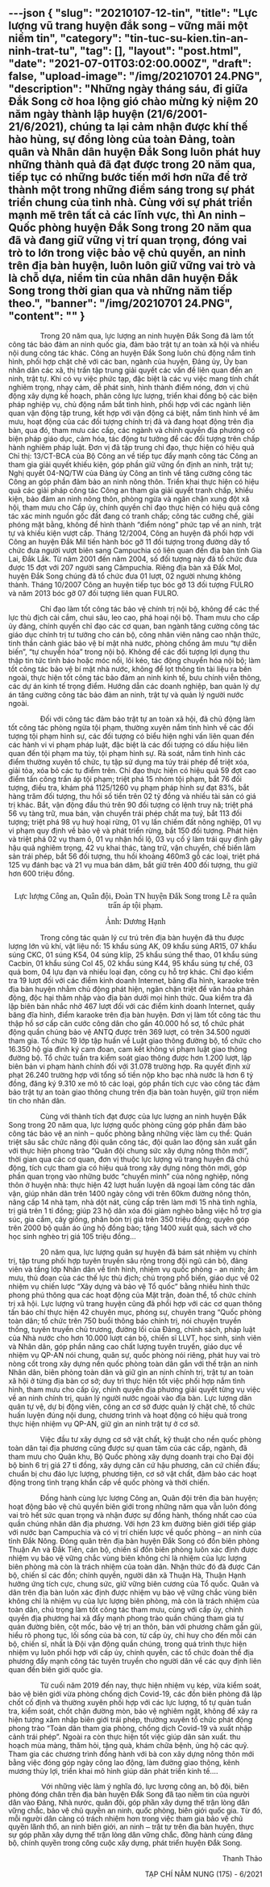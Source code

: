 ---json
{
    "slug": "20210107-12-tin",
    "title": "Lực lượng vũ trang huyện đắk song – vững mãi một niềm tin",
    "category": "tin-tuc-su-kien.tin-an-ninh-trat-tu",
    "tag": [],
    "layout": "post.html",
    "date": "2021-07-01T03:02:00.000Z",
    "draft": false,
    "upload-image": "/img/20210701 24.PNG",
    "description": "Những ngày tháng sáu, đi giữa Đắk Song cờ hoa lộng gió chào mừng kỷ niệm 20 năm ngày thành lập huyện (21/6/2001-21/6/2021), chúng ta lại cảm nhận được khí thế hào hùng, sự đồng lòng của toàn Đảng, toàn quân và Nhân dân huyện Đắk Song luôn phát huy những thành quả đã đạt được trong 20 năm qua, tiếp tục có những bước tiến mới hơn nữa để trở thành một trong những điểm sáng trong sự phát triển chung của tỉnh nhà. Cùng với sự phát triển mạnh mẽ trên tất cả các lĩnh vực, thì An ninh – Quốc phòng huyện Đắk Song trong 20 năm qua đã và đang giữ vững vị trí quan trọng, đóng vai trò to lớn trong việc bảo vệ chủ quyền, an ninh trên địa bàn huyện, luôn luôn giữ vững vai trò và là chỗ dựa, niềm tin của nhân dân huyện Đắk Song trong thời gian qua và những năm tiếp theo.",
    "banner": "/img/20210701 24.PNG",
    "__content__": ""
}
---
<p>&nbsp;&nbsp;&nbsp;&nbsp;&nbsp;&nbsp;&nbsp;&nbsp;&nbsp;&nbsp;&nbsp;&nbsp;&nbsp;&nbsp;&nbsp; Trong 20 năm qua, lực lượng an ninh huyện Đắk Song đ&atilde; l&agrave;m tốt c&ocirc;ng t&aacute;c bảo đảm an ninh quốc gia, đảm bảo trật tự an to&agrave;n x&atilde; hội v&agrave; nhiều nội dung c&ocirc;ng t&aacute;c kh&aacute;c. C&ocirc;ng an huyện Đắk Song lu&ocirc;n chủ động nắm t&igrave;nh h&igrave;nh, phối hợp chặt chẽ với c&aacute;c ban, ng&agrave;nh của huyện, Đảng ủy, Ủy ban nh&acirc;n d&acirc;n c&aacute;c x&atilde;, thị trấn tập trung giải quyết c&aacute;c vấn đề li&ecirc;n quan đến an ninh, trật tự. Khi có vụ vi&ecirc;̣c phức tạp, đặc biệt l&agrave; c&aacute;c vụ việc mang t&iacute;nh chất nghi&ecirc;m trọng, nhạy cảm, dễ ph&aacute;t sinh, h&igrave;nh th&agrave;nh điểm n&oacute;ng, đơn vị chủ đ&ocirc;̣ng x&acirc;y dựng k&ecirc;́ hoạch, ph&acirc;n c&ocirc;ng lực lượng, tri&ecirc;̉n khai đ&ocirc;̀ng b&ocirc;̣ các bi&ecirc;̣n pháp nghi&ecirc;̣p vụ, chủ động nắm bắt t&igrave;nh h&igrave;nh, phối hợp với c&aacute;c ng&agrave;nh li&ecirc;n quan v&acirc;̣n đ&ocirc;̣ng t&acirc;̣p trung, k&ecirc;́t hợp với v&acirc;̣n đ&ocirc;̣ng cá bi&ecirc;̣t, nắm t&igrave;nh h&igrave;nh về &acirc;m mưu, hoạt động của c&aacute;c đối tượng ch&iacute;nh trị đ&atilde; v&agrave; đang hoạt động tr&ecirc;n địa b&agrave;n, qua đ&oacute;, tham mưu c&aacute;c cấp, c&aacute;c ng&agrave;nh v&agrave; ch&iacute;nh quyền địa phương c&oacute; biện ph&aacute;p gi&aacute;o dục, cảm h&oacute;a, t&aacute;c động tư tưởng để c&aacute;c đối tượng tr&ecirc;n chấp h&agrave;nh nghi&ecirc;m ph&aacute;p luật. Đơn vị đ&atilde; tập trung chỉ đạo, thực hiện c&oacute; hiệu quả Chỉ thị: 13/CT-BCA của Bộ C&ocirc;ng an về tiếp tục đẩy mạnh c&ocirc;ng t&aacute;c C&ocirc;ng an tham gia giải quyết khiếu kiện, g&oacute;p phần giữ vững ổn định an ninh, trật tự; Nghị quyết 04-NQ/TW của Đảng ủy C&ocirc;ng an tỉnh về tăng cường c&ocirc;ng t&aacute;c C&ocirc;ng an g&oacute;p phần đảm bảo an ninh n&ocirc;ng th&ocirc;n. Triển khai thực hiện c&oacute; hiệu quả c&aacute;c giải ph&aacute;p c&ocirc;ng t&aacute;c C&ocirc;ng an tham gia giải quyết tranh chấp, khiếu kiện, bảo đảm an ninh n&ocirc;ng th&ocirc;n, ph&ograve;ng ngừa v&agrave; ngăn chặn xung đột x&atilde; hội, tham mưu cho Cấp ủy, ch&iacute;nh quyền chỉ đạo thực hiện c&oacute; hiệu quả c&ocirc;ng t&aacute;c x&aacute;c minh nguồn gốc đất đang c&oacute; tranh chấp; c&ocirc;ng t&aacute;c cưỡng chế, giải ph&oacute;ng mặt bằng, kh&ocirc;ng để h&igrave;nh th&agrave;nh &ldquo;điểm n&oacute;ng&rdquo; phức tạp về an ninh, trật tự v&agrave; khiếu kiện vượt cấp. Th&aacute;ng 12/2004, C&ocirc;ng an huyện đ&atilde; phối hợp với C&ocirc;ng an huyện Đắk Mil tiến h&agrave;nh b&oacute;c gỡ 11 đối tượng trong đường d&acirc;y tổ chức đưa người vượt bi&ecirc;n sang Campuchia c&oacute; li&ecirc;n quan đến địa b&agrave;n tỉnh Gia Lai, Đắk Lắk. Từ năm 2001 đến năm 2004, số đối tượng n&agrave;y đ&atilde; tổ chức đưa được 15 đợt với 207 người sang Cămpuchia. Ri&ecirc;ng địa b&agrave;n x&atilde; Đắk Mol, huyện Đắk Song ch&uacute;ng đ&atilde; tổ chức đưa 01 lượt, 02 người nhưng kh&ocirc;ng th&agrave;nh. Th&aacute;ng 10/2007 C&ocirc;ng an huyện tiếp tục b&oacute;c gỡ 13 đối tượng FULRO v&agrave; năm 2013 b&oacute;c gỡ 07 đối tượng li&ecirc;n quan FULRO.</p>

<p>&nbsp;&nbsp;&nbsp;&nbsp;&nbsp;&nbsp;&nbsp;&nbsp;&nbsp;&nbsp;&nbsp;&nbsp;&nbsp;&nbsp;&nbsp; Chỉ đạo l&agrave;m tốt c&ocirc;ng t&aacute;c bảo vệ ch&iacute;nh trị nội bộ, kh&ocirc;ng để c&aacute;c thế lực th&ugrave; địch c&agrave;i cắm, chui s&acirc;u, leo cao, ph&aacute; hoại nội bộ. Tham mưu cho cấp ủy đảng, ch&iacute;nh quyền chỉ đạo c&aacute;c cơ quan, ban ng&agrave;nh tăng cường c&ocirc;ng t&aacute;c gi&aacute;o dục ch&iacute;nh trị tư tưởng cho c&aacute;n bộ, c&ocirc;ng nh&acirc;n vi&ecirc;n n&acirc;ng cao nhận thức, tinh thần cảnh gi&aacute;c bảo vệ b&iacute; mật nh&agrave; nước, ph&ograve;ng chống &acirc;m mưu &ldquo;tự diễn biến&rdquo;, &ldquo;tự chuyển h&oacute;a&rdquo; trong nội bộ. Kh&ocirc;ng để c&aacute;c đối tượng lợi dụng thu thập tin tức t&igrave;nh b&aacute;o hoặc m&oacute;c nối, l&ocirc;i k&eacute;o, t&aacute;c động chuyển h&oacute;a nội bộ; l&agrave;m tốt c&ocirc;ng t&aacute;c bảo vệ b&iacute; mật nh&agrave; nước, kh&ocirc;ng để lọt th&ocirc;ng tin t&agrave;i liệu ra b&ecirc;n ngo&agrave;i, thực hiện tốt c&ocirc;ng t&aacute;c bảo đảm an ninh kinh tế, bưu ch&iacute;nh viễn th&ocirc;ng, c&aacute;c dự &aacute;n kinh tế trọng điểm. Hướng dẫn c&aacute;c doanh nghiệp, ban quản l&yacute; dự &aacute;n tăng cường c&ocirc;ng t&aacute;c bảo đảm an ninh, trật tự v&agrave; quản l&yacute; người nước ngo&agrave;i.</p>

<p>&nbsp;&nbsp;&nbsp;&nbsp;&nbsp;&nbsp;&nbsp;&nbsp;&nbsp;&nbsp;&nbsp;&nbsp;&nbsp;&nbsp;&nbsp; Đối với c&ocirc;ng t&aacute;c đảm bảo trật tự an to&agrave;n x&atilde; hội, đ&atilde; chủ động l&agrave;m tốt c&ocirc;ng t&aacute;c ph&ograve;ng ngừa tội phạm, thường xuy&ecirc;n nắm t&igrave;nh h&igrave;nh về c&aacute;c đối tượng tội phạm h&igrave;nh sự, c&aacute;c đối tượng c&oacute; biểu hiện nghi vấn li&ecirc;n quan đến c&aacute;c h&agrave;nh vi vi phạm ph&aacute;p luật, đặc biệt l&agrave; c&aacute;c đối tượng c&oacute; dấu hiệu li&ecirc;n quan đến tội phạm ma t&uacute;y, tội phạm h&igrave;nh sự. R&agrave; so&aacute;t, nắm t&igrave;nh h&igrave;nh c&aacute;c điểm thường xuy&ecirc;n tổ chức, tụ tập sử dụng ma t&uacute;y tr&aacute;i ph&eacute;p để triệt x&oacute;a, giải tỏa, x&oacute;a bỏ c&aacute;c tụ điểm tr&ecirc;n. Chỉ đạo thực hiện c&oacute; hiệu quả 59 đợt cao điểm tấn c&ocirc;ng trấn &aacute;p tội phạm; triệt ph&aacute; 15 nh&oacute;m tội phạm, bắt 76 đối tượng, điều tra, kh&aacute;m ph&aacute; 1125/1260 vụ phạm ph&aacute;p h&igrave;nh sự đạt 83%, bắt h&agrave;ng trăm đối tượng, thu hồi số tiền tr&ecirc;n 02 tỷ đồng và nhi&ecirc;̀u tài sản có giá trị khác. Bắt, vận động đầu th&uacute; tr&ecirc;n 90 đối tượng c&oacute; lệnh truy n&atilde;; tri&ecirc;̣t phá 56 vụ t&agrave;ng trữ, mua b&aacute;n, vận chuyển tr&aacute;i ph&eacute;p chất ma tu&yacute;, bắt 113 đối tượng; triệt ph&aacute; 98 vụ huỷ hoại rừng, 01 vụ lấn chiếm đất n&ocirc;ng nghiệp, 01 vụ vi phạm quy định về bảo vệ v&agrave; ph&aacute;t triển rừng, bắt 150 đối tượng. Ph&aacute;t hiện v&agrave; triệt ph&aacute; 02 vụ tham &ocirc;, 01 vụ nhận hối lộ, 03 vụ cố &yacute; l&agrave;m tr&aacute;i quy định g&acirc;y hậu quả nghi&ecirc;m trọng, 42 vụ khai th&aacute;c, t&agrave;ng trữ, vận chuyển, chế biến l&acirc;m sản tr&aacute;i ph&eacute;p, bắt 56 đối tượng, thu hồi khoảng 460m3 gỗ c&aacute;c loại, triệt ph&aacute; 125 vụ đ&aacute;nh bạc v&agrave; 21 vụ mua b&aacute;n d&acirc;m, bắt giữ tr&ecirc;n 400 đối tượng, thu giữ hơn 600 triệu đồng.</p>

<p style="text-align:center"><img alt="" src="/img/20210701 24.PNG" /></p>

<p style="text-align:center"><span style="font-size:12.0pt"><span style="font-family:&quot;Times New Roman&quot;,serif">Lực lượng C&ocirc;ng an, Qu&acirc;n đội, Đo&agrave;n TN huyện Đắk Song trong Lễ ra qu&acirc;n trấn &aacute;p tội phạm. </span></span></p>

<p style="text-align:center"><span style="font-size:12.0pt"><span style="font-family:&quot;Times New Roman&quot;,serif">Ảnh: Dương Hạnh</span></span></p>

<p>&nbsp;&nbsp;&nbsp;&nbsp;&nbsp;&nbsp;&nbsp;&nbsp;&nbsp;&nbsp;&nbsp;&nbsp;&nbsp;&nbsp;&nbsp; Trong c&ocirc;ng t&aacute;c quản l&yacute; cư tr&uacute; tr&ecirc;n địa b&agrave;n huyện đ&atilde; thu được lượng lớn vũ kh&iacute;, vật liệu nổ: 15 khẩu s&uacute;ng AK, 09 khẩu s&uacute;ng AR15, 07 khẩu s&uacute;ng CKC, 01 s&uacute;ng K54, 04 s&uacute;ng kl&iacute;p, 25 khẩu s&uacute;ng thể thao, 01 khẩu s&uacute;ng Cacbin, 01 khẩu s&uacute;ng Col 45, 02 khẩu s&uacute;ng K44, 95 khẩu s&uacute;ng tự chế, 03 quả bom, 04 lựu đạn v&agrave; nhiều loại đạn, c&ocirc;ng cụ hỗ trợ kh&aacute;c. Chỉ đạo kiểm tra 19 lượt đối với c&aacute;c điểm kinh doanh Internet, băng đĩa h&igrave;nh, karaoke tr&ecirc;n địa b&agrave;n huyện nhằm chủ động ph&aacute;t hiện, ngăn chặn triệt để văn h&oacute;a phản động, độc hại th&acirc;m nhập v&agrave;o địa b&agrave;n dưới mọi h&igrave;nh thức. Qua kiểm tra đ&atilde; lập bi&ecirc;n bản nhắc nhở 467 lượt đối với c&aacute;c điểm kinh doanh Internet, quầy băng đĩa h&igrave;nh, điểm karaoke tr&ecirc;n địa b&agrave;n huyện. Đơn vị l&agrave;m tốt c&ocirc;ng t&aacute;c thu thập hồ sơ cấp căn cước c&ocirc;ng d&acirc;n cho gần 40.000 hồ sơ, tổ chức ph&aacute;t động quần ch&uacute;ng bảo vệ ANTQ được tr&ecirc;n 369 lượt, c&oacute; tr&ecirc;n 34.500 người tham gia. Tổ chức 19 lớp tập huấn về Luật giao th&ocirc;ng đường bộ, tổ chức cho 16.350 hộ gia đ&igrave;nh k&yacute; cam đoan, cam kết kh&ocirc;ng vi phạm luật giao th&ocirc;ng đường bộ. Tổ chức tuần tra kiểm so&aacute;t giao th&ocirc;ng được hơn 1.200 lượt, lập bi&ecirc;n bản vi phạm h&agrave;nh ch&iacute;nh đối với 31.078 trường hợp. Ra quyết định xử phạt 26.240 trường hợp với tổng số tiền nộp kho bạc nh&agrave; nước l&agrave; hơn 6 tỷ đồng, đăng k&yacute; 9.310 xe m&ocirc; t&ocirc; c&aacute;c loại, g&oacute;p phần t&iacute;ch cực v&agrave;o c&ocirc;ng t&aacute;c đảm bảo trật tự an to&agrave;n giao th&ocirc;ng chung tr&ecirc;n địa b&agrave;n to&agrave;n huyện, giữ trọn niềm tin cho nh&acirc;n d&acirc;n.</p>

<p>&nbsp;&nbsp;&nbsp;&nbsp;&nbsp;&nbsp;&nbsp;&nbsp;&nbsp;&nbsp;&nbsp;&nbsp;&nbsp;&nbsp;&nbsp; C&ugrave;ng với th&agrave;nh t&iacute;ch đạt được của lực lượng an ninh huyện Đắk Song trong 20 năm qua, lực lượng quốc ph&ograve;ng cũng g&oacute;p phần đảm bảo c&ocirc;ng t&aacute;c bảo vệ an ninh &ndash; quốc ph&ograve;ng bằng những việc l&agrave;m cụ thể: Qu&aacute;n triệt s&acirc;u sắc chức năng đội qu&acirc;n c&ocirc;ng t&aacute;c, đội qu&acirc;n lao động sản xuất gắn với thực hiện phong tr&agrave;o &ldquo;Qu&acirc;n đội chung sức x&acirc;y dựng n&ocirc;ng th&ocirc;n mới&rdquo;, thời gian qua c&aacute;c cơ quan, đơn vị thuộc lực lượng vũ trang huyện đ&atilde; chủ động, t&iacute;ch cực tham gia c&oacute; hiệu quả trong x&acirc;y dựng n&ocirc;ng th&ocirc;n mới, g&oacute;p phần quan trọng v&agrave;o những bước &ldquo;chuyển m&igrave;nh&rdquo; của n&ocirc;ng nghiệp, n&ocirc;ng th&ocirc;n ở huyện nh&agrave;: thực hiện 42 lượt huấn luyện d&atilde; ngoại l&agrave;m c&ocirc;ng t&aacute;c d&acirc;n vận, gi&uacute;p nh&acirc;n d&acirc;n tr&ecirc;n 1400 ng&agrave;y c&ocirc;ng với tr&ecirc;n 60km đường n&ocirc;ng th&ocirc;n, n&acirc;ng cấp 14 nh&agrave; tạm, nh&agrave; dột n&aacute;t, c&ugrave;ng cấp tr&ecirc;n l&agrave;m mới 15 nh&agrave; t&igrave;nh nghĩa, trị gi&aacute; tr&ecirc;n 1 tỉ đồng; gi&uacute;p 23 hộ d&acirc;n x&oacute;a đ&oacute;i giảm ngh&egrave;o bằng việc hỗ trợ gia s&uacute;c, gia cầm, c&acirc;y giống, ph&acirc;n b&oacute;n trị gi&aacute; tr&ecirc;n 350 triệu đồng; quy&ecirc;n g&oacute;p tr&ecirc;n 2000 bộ quần &aacute;o ủng hộ đồng b&agrave;o; tặng 1400 xuất qu&agrave;, s&aacute;ch vở cho học sinh ngh&egrave;o trị gi&aacute; 105 triệu đồng&hellip;</p>

<p>&nbsp;&nbsp;&nbsp;&nbsp;&nbsp;&nbsp;&nbsp;&nbsp;&nbsp;&nbsp;&nbsp;&nbsp;&nbsp;&nbsp;&nbsp; 20 năm qua, lực lượng qu&acirc;n sự huyện đ&atilde; b&aacute;m s&aacute;t nhiệm vụ ch&iacute;nh trị, tập trung phối hợp tuy&ecirc;n truyền s&acirc;u rộng trong đội ngũ c&aacute;n bộ, đảng vi&ecirc;n v&agrave; tầng lớp Nh&acirc;n d&acirc;n về t&igrave;nh h&igrave;nh, nhiệm vụ quốc ph&ograve;ng - an ninh; &acirc;m mưu, thủ đoạn của c&aacute;c thế lực th&ugrave; địch; ch&uacute; trọng phổ biến, gi&aacute;o dục về 02 nhiệm vụ chiến lược &ldquo;X&acirc;y dựng v&agrave; bảo vệ Tổ quốc&rdquo; bằng nhiều h&igrave;nh thức phong ph&uacute; th&ocirc;ng qua các hoạt đ&ocirc;̣ng của Mặt tr&acirc;̣n, đoàn th&ecirc;̉, t&ocirc;̉ chức chính trị xã h&ocirc;̣i. Lực lượng vũ trang huyện cũng đ&atilde; phối hợp với c&aacute;c cơ quan th&ocirc;ng tấn b&aacute;o ch&iacute; thực hiện 42 chuy&ecirc;n mục, ph&oacute;ng sự, chuy&ecirc;n trang &ldquo;Quốc ph&ograve;ng to&agrave;n d&acirc;n; tổ chức tr&ecirc;n 750 buổi th&ocirc;ng b&aacute;o ch&iacute;nh trị, n&oacute;i chuyện truyền thống, tuy&ecirc;n truyền chủ trương, đường lối của Đảng, ch&iacute;nh s&aacute;ch, ph&aacute;p luật của Nh&agrave; nước cho hơn 10.000 lượt c&aacute;n bộ, chiến sĩ LLVT, học sinh, sinh vi&ecirc;n v&agrave; Nh&acirc;n d&acirc;n, g&oacute;p phần n&acirc;ng cao chất lượng tuy&ecirc;n truyền, gi&aacute;o dục v&ecirc;̀ nhiệm vụ QP-AN nói chung, qu&acirc;n sự, quốc ph&ograve;ng nói ri&ecirc;ng, ph&aacute;t huy vai tr&ograve; n&ograve;ng cốt trong x&acirc;y dựng nền quốc ph&ograve;ng to&agrave;n d&acirc;n gắn với thế trận an ninh Nh&acirc;n d&acirc;n, bi&ecirc;n ph&ograve;ng to&agrave;n d&acirc;n v&agrave; giữ g&igrave;n an ninh ch&iacute;nh trị, trật tự an to&agrave;n x&atilde; hội ở từng địa b&agrave;n cơ sở; duy tr&igrave; thực hiện tốt việc phối hợp nắm t&igrave;nh h&igrave;nh, tham mưu cho cấp ủy, ch&iacute;nh quyền địa phương giải quyết từng vụ việc về an ninh ch&iacute;nh trị, quản l&yacute; người nước ngo&agrave;i v&agrave;o địa b&agrave;n. Lực lượng d&acirc;n qu&acirc;n tự vệ, dự bị động vi&ecirc;n, c&ocirc;ng an cơ sở được quản l&yacute; chặt chẽ, tổ chức huấn luyện đ&uacute;ng nội dung, chương tr&igrave;nh v&agrave; hoạt động c&oacute; hiệu quả trong thực hiện nhiệm vụ QP-AN, giữ g&igrave;n an ninh trật tự ở cơ sở.</p>

<p>&nbsp;&nbsp;&nbsp;&nbsp;&nbsp;&nbsp;&nbsp;&nbsp;&nbsp;&nbsp;&nbsp;&nbsp;&nbsp;&nbsp;&nbsp; Việc đầu tư x&acirc;y dựng cơ sở vật chất, kỹ thuật cho nền quốc ph&ograve;ng to&agrave;n d&acirc;n tại địa phương cũng được sự quan t&acirc;m của c&aacute;c cấp, ng&agrave;nh, đ&atilde; tham mưu cho Qu&acirc;n khu, Bộ Quốc ph&ograve;ng x&acirc;y dựng doanh trại cho Đại đội bộ binh 6 trị gi&aacute; 27 tỉ đồng, x&acirc;y dựng căn cứ hậu phương, căn cứ chiến đấu; chuẩn bị chu đ&aacute;o lực lượng, phương tiện, cơ sở vật chất, đảm bảo c&aacute;c hoạt động trong t&igrave;nh trạng khẩn cấp về quốc ph&ograve;ng v&agrave; thời chiến.</p>

<p>&nbsp;&nbsp;&nbsp;&nbsp;&nbsp;&nbsp;&nbsp;&nbsp;&nbsp;&nbsp;&nbsp;&nbsp;&nbsp;&nbsp;&nbsp; Đồng h&agrave;nh c&ugrave;ng lực lượng C&ocirc;ng an, Qu&acirc;n đội tr&ecirc;n địa b&agrave;n huyện; hoạt động bảo vệ chủ quyền bi&ecirc;n giới trong những năm qua vẫn lu&ocirc;n đ&oacute;ng vai tr&ograve; hết sức quan trọng v&agrave; nhận được sự đồng h&agrave;nh, thống nhất cao của quần ch&uacute;ng nh&acirc;n d&acirc;n địa phương. Với hơn 23 km đường bi&ecirc;n giới tiếp gi&aacute;p với nước bạn Campuchia v&agrave; c&oacute; vị tr&iacute; chiến lược về quốc ph&ograve;ng &ndash; an ninh của tỉnh Đắk N&ocirc;ng. Đ&oacute;ng qu&acirc;n tr&ecirc;n địa b&agrave;n huyện Đắk Song c&oacute; đồn bi&ecirc;n ph&ograve;ng Thuận An v&agrave; Đắk Ti&ecirc;n, c&aacute;n bộ, chiến sĩ đồn bi&ecirc;n ph&ograve;ng lu&ocirc;n x&aacute;c định được nhiệm vụ bảo vệ vững chắc v&ugrave;ng bi&ecirc;n kh&ocirc;ng chỉ l&agrave; nhiệm của lực lượng bi&ecirc;n ph&ograve;ng m&agrave; c&ograve;n l&agrave; tr&aacute;ch nhiệm của to&agrave;n d&acirc;n. Nhận thức đ&oacute; đ&atilde; được C&aacute;n bộ, chiến sĩ c&aacute;c đồn; ch&iacute;nh quyền, người d&acirc;n x&atilde; Thuận H&agrave;, Thuận Hạnh hưởng ứng t&iacute;ch cực, chung sức, giữ vững bi&ecirc;n cương của Tổ quốc. Qu&acirc;n v&agrave; d&acirc;n tr&ecirc;n địa b&agrave;n lu&ocirc;n x&aacute;c định được nhiệm vụ bảo vệ vững chắc v&ugrave;ng bi&ecirc;n kh&ocirc;ng chỉ l&agrave; nhiệm vụ của lực lượng bi&ecirc;n ph&ograve;ng, m&agrave; c&ograve;n l&agrave; tr&aacute;ch nhiệm của to&agrave;n d&acirc;n, ch&uacute; trọng l&agrave;m tốt c&ocirc;ng t&aacute;c tham mưu, c&ugrave;ng với cấp ủy, ch&iacute;nh quyền địa phương hai x&atilde; đẩy mạnh phong tr&agrave;o quần ch&uacute;ng tham gia tự quản đường bi&ecirc;n, cột mốc, bảo vệ trị an th&ocirc;n, bản với phương ch&acirc;m gần gũi, hiểu r&otilde; phong tục, lối sống của b&agrave; con, từ cấp ủy, chỉ huy cho đến mỗi c&aacute;n bộ, chiến sĩ, nhất l&agrave; Đội vận động quần ch&uacute;ng, trong qu&aacute; tr&igrave;nh thực hiện nhiệm vụ lu&ocirc;n phối hợp với cấp ủy, ch&iacute;nh quyền, c&aacute;c tổ chức đo&agrave;n thể địa phương đẩy mạnh c&ocirc;ng t&aacute;c tuy&ecirc;n truyền cho người d&acirc;n về c&aacute;c quy định li&ecirc;n quan đến bi&ecirc;n giới quốc gia.</p>

<p>&nbsp;&nbsp;&nbsp;&nbsp;&nbsp;&nbsp;&nbsp;&nbsp;&nbsp;&nbsp;&nbsp;&nbsp;&nbsp;&nbsp;&nbsp; Từ cuối năm 2019 đến nay, thực hiện nhiệm vụ k&eacute;p, vừa kiểm so&aacute;t, bảo vệ bi&ecirc;n giới vừa ph&ograve;ng chống dịch Covid-19, c&aacute;c đồn bi&ecirc;n ph&ograve;ng đ&atilde; lập chốt cố định v&agrave; thường xuy&ecirc;n phối hợp với c&aacute;c lực lượng, tổ tự quản tuần tra, kiểm so&aacute;t, chốt chặn đường m&ograve;n, bảo vệ nghi&ecirc;m ngặt, kh&ocirc;ng để xảy ra hiện tượng x&acirc;m nhập bi&ecirc;n giới tr&aacute;i ph&eacute;p, thường xuy&ecirc;n tổ chức ph&aacute;t động phong tr&agrave;o &ldquo;To&agrave;n d&acirc;n tham gia ph&ograve;ng, chống dịch Covid-19 v&agrave; xuất nhập cảnh tr&aacute;i ph&eacute;p&rdquo;. Ngo&agrave;i ra c&ograve;n thực hiện tốt việc gi&uacute;p d&acirc;n sản xuất. thu hoạch m&ugrave;a m&agrave;ng, thăm hỏi, tặng qu&agrave;, kh&aacute;m chữa bệnh, ủng hộ c&aacute;c quỹ. Tham gia c&aacute;c chương tr&igrave;nh đồng h&agrave;nh với b&agrave; con x&acirc;y dựng n&ocirc;ng th&ocirc;n mới bằng việc đ&oacute;ng g&oacute;p ng&agrave;y c&ocirc;ng lao động, l&agrave;m đường giao th&ocirc;ng, k&ecirc;nh mương thủy lợi, triển khai m&ocirc; h&igrave;nh gi&uacute;p d&acirc;n ph&aacute;t triển kinh tế&hellip;.</p>

<p><span style="font-size:11.0pt"><span style="font-family:&quot;Calibri&quot;,sans-serif">&nbsp;&nbsp;&nbsp;&nbsp;&nbsp;&nbsp;&nbsp;&nbsp;&nbsp;&nbsp;&nbsp;&nbsp;&nbsp;&nbsp;&nbsp; Với những việc l&agrave;m &yacute; nghĩa đ&oacute;, lực lượng c&ocirc;ng an, bộ đội, bi&ecirc;n ph&ograve;ng đ&oacute;ng ch&acirc;n tr&ecirc;n địa b&agrave;n huyện Đắk Song đ&atilde; tạo niềm tin của người d&acirc;n v&agrave;o Đảng, Nh&agrave; nước, qu&acirc;n đội, g&oacute;p phần x&acirc;y dựng thế trận l&ograve;ng d&acirc;n vững chắc, bảo vệ chủ quyền an ninh, quốc ph&ograve;ng, bi&ecirc;n giới quốc gia. Từ đ&oacute;, mỗi người d&acirc;n c&agrave;ng c&oacute; tr&aacute;ch nhiệm hơn trong việc tham gia bảo vệ chủ quyền l&atilde;nh thổ, an ninh bi&ecirc;n giới, an ninh &ndash; trật tự tr&ecirc;n địa b&agrave;n huyện, thực sự g&oacute;p phần x&acirc;y dựng thế trận l&ograve;ng d&acirc;n vững chắc, đồng h&agrave;nh c&ugrave;ng đảng bộ, ch&iacute;nh quyền trong c&ocirc;ng cuộc x&acirc;y dựng, ph&aacute;t triển huyện Đắk Song.</span></span></p>

<p style="text-align:right">Thanh Thảo</p>

<p style="text-align:right">TẠP CH&Iacute; N&Acirc;M NUNG (175) - 6/2021</p>
